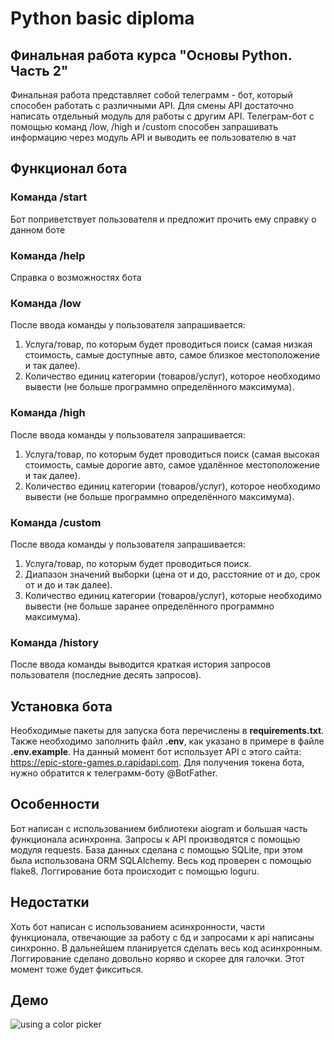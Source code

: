 Python basic diploma
=
Финальная работа курса "Основы Python. Часть 2"
-
Финальная работа представляет собой телеграмм - бот, который способен работать с различными API. Для смены API
достаточно написать отдельный модуль для работы с другим API. Телеграм-бот с помощью команд /low, /high и 
/custom способен запрашивать информацию через модуль API и выводить ее пользователю в чат

Функционал бота
-
### Команда /start
Бот поприветствует пользователя и предложит прочить ему справку о данном боте

### Команда /help
Справка о возможностях бота

### Команда /low

После ввода команды у пользователя запрашивается:
1. Услуга/товар, по которым будет проводиться поиск (самая низкая стоимость,
самые доступные авто, самое близкое местоположение и так далее).
2. Количество единиц категории (товаров/услуг), которое необходимо вывести (не
больше программно определённого максимума).
### Команда /high
После ввода команды у пользователя запрашивается:
1. Услуга/товар, по которым будет проводиться поиск (самая высокая стоимость,
самые дорогие авто, самое удалённое местоположение и так далее).
2. Количество единиц категории (товаров/услуг), которое необходимо вывести (не
больше программно определённого максимума).
### Команда /custom
После ввода команды у пользователя запрашивается:
1. Услуга/товар, по которым будет проводиться поиск.
2. Диапазон значений выборки (цена от и до, расстояние от и до, срок от и до и так
далее).
3. Количество единиц категории (товаров/услуг), которые необходимо вывести (не
больше заранее определённого программно максимума).
### Команда /history
После ввода команды выводится краткая история запросов пользователя (последние
десять запросов).

## Установка бота
Необходимые пакеты для запуска бота перечислены в **requirements.txt**. Также необходимо заполнить файл **.env**,
как указано в примере в файле **.env.example**. На данный момент бот использует API с этого сайта:
https://epic-store-games.p.rapidapi.com. Для получения токена бота, нужно обратится к телеграмм-боту @BotFather.

## Особенности
Бот написан с использованием библиотеки aiogram и большая часть функционала асинхронна. Запросы к API производятся
с помощью модуля requests. База данных сделана с помощью SQLite, при этом была использована ORM SQLAlchemy.
Весь код проверен с помощью flake8. Логгирование бота происходит с помощью loguru.

## Недостатки
Хоть бот написан с использованием асинхронности, части функционала, отвечающие за работу с бд и запросами к api написаны
синхронно. В дальнейшем планируется сделать весь код асинхронным. Логгирование сделано довольно коряво и скорее для
галочки. Этот момент тоже будет фикситься.

## Демо
![using a color picker](https://gitlab.skillbox.ru/vladimir_volosnikov/python_basic_diploma/-/raw/master/demo.gif)
